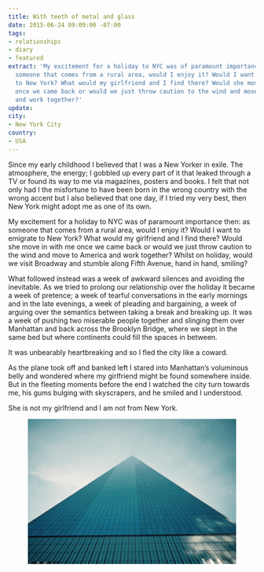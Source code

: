 ```yaml
---
title: With teeth of metal and glass
date: 2015-06-24 09:09:00 -07:00
tags:
- relationships
- diary
- featured
extract: 'My excitement for a holiday to NYC was of paramount importance then: as
  someone that comes from a rural area, would I enjoy it? Would I want to emigrate
  to New York? What would my girlfriend and I find there? Would she move in with me
  once we came back or would we just throw caution to the wind and move to America
  and work together?'
update: 
city:
- New York City
country:
- USA
---
```


Since my early childhood I believed that I was a New Yorker in exile. The atmosphere, the energy; I gobbled up every part of it that leaked through a TV or found its way to me via magazines, posters and books. I felt that not only had I the misfortune to have been born in the wrong country with the wrong accent but I also believed that one day, if I tried my very best, then New York might adopt me as one of its own.

My excitement for a holiday to NYC was of paramount importance then: as someone that comes from a rural area, would I enjoy it? Would I want to emigrate to New York? What would my girlfriend and I find there? Would she move in with me once we came back or would we just throw caution to the wind and move to America and work together? Whilst on holiday, would we visit Broadway and stumble along Fifth Avenue, hand in hand, smiling?

What followed instead was a week of awkward silences and avoiding the inevitable. As we tried to prolong our relationship over the holiday it became a week of pretence; a week of tearful conversations in the early mornings and in the late evenings, a week of pleading and bargaining, a week of arguing over the semantics between taking a break and breaking up. It was a week of pushing two miserable people together and slinging them over Manhattan and back across the Brooklyn Bridge, where we slept in the same bed but where continents could fill the spaces in between.

It was unbearably heartbreaking and so I fled the city like a coward.

As the plane took off and banked left I stared into Manhattan’s voluminous belly and wondered where my girlfriend might be found somewhere inside. But in the fleeting moments before the end I watched the city turn towards me, his gums bulging with skyscrapers, and he smiled and I understood.

She is not my girlfriend and I am not from New York.


<figure><img src='/uploads/tooth.jpg' alt='A picture of a skyscraper'></figure>
